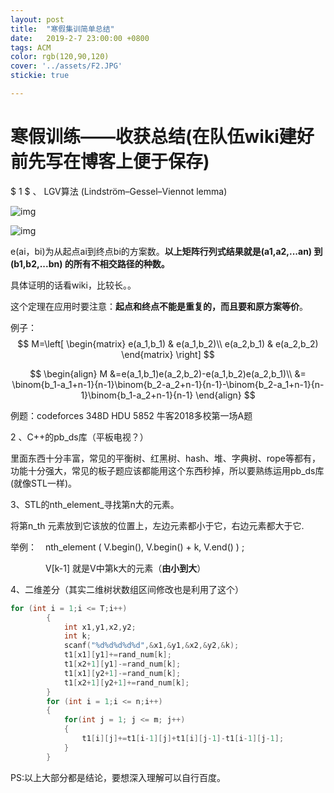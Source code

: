 ```yaml
---
layout: post
title:  "寒假集训简单总结"
date:   2019-2-7 23:00:00 +0800
tags: ACM
color: rgb(120,90,120)
cover: '../assets/F2.JPG'
stickie: true

---
```

# 寒假训练——收获总结(在队伍wiki建好前先写在博客上便于保存)

$ 1 $ 、 LGV算法 (Lindström–Gessel–Viennot lemma)

![img](https://uploadfiles.nowcoder.com/images/20180721/5432145_1532102496189_6DC180E98E266837309124D3DC5C89A7)

![img](https://uploadfiles.nowcoder.com/images/20180721/6563640_1532165678799_9E932C29D0003A20417B0C18E6044CE8)

e(ai，bi)为从起点ai到终点bi的方案数。**以上矩阵行列式结果就是(a1,a2,...an) 到 (b1,b2,...bn) 的所有不相交路径的种数。**

具体证明的话看wiki，比较长。。

这个定理在应用时要注意：**起点和终点不能是重复的，而且要和原方案等价**。

例子：
$$
M=\left[
\begin{matrix}
 e(a_1,b_1)      & e(a_1,b_2)\\
  e(a_2,b_1)      & e(a_2,b_2)
\end{matrix}
\right]
$$

$$
\begin{align}
M &=e(a_1,b_1)e(a_2,b_2)-e(a_1,b_2)e(a_2,b_1)\\
    &= \binom{b_1-a_1+n-1}{n-1}\binom{b_2-a_2+n-1}{n-1}-\binom{b_2-a_1+n-1}{n-1}\binom{b_1-a_2+n-1}{n-1}
\end{align}
$$

例题：codeforces 348D               HDU 5852             牛客2018多校第一场A题



$2$ 、C++的pb_ds库（平板电视？）

里面东西十分丰富，常见的平衡树、红黑树、hash、堆、字典树、rope等都有，功能十分强大，常见的板子题应该都能用这个东西秒掉，所以要熟练运用pb_ds库(就像STL一样)。

3、STL的nth_element_寻找第n大的元素。

将第n_th 元素放到它该放的位置上，左边元素都小于它，右边元素都大于它.

举例：　nth_element ( V.begin(), V.begin() + k, V.end() ) ; 

　　　　V[k-1] 就是V中第k大的元素（**由小到大**）

4、二维差分（其实二维树状数组区间修改也是利用了这个）

```c++
for (int i = 1;i <= T;i++)
        {
            int x1,y1,x2,y2;
            int k;
            scanf("%d%d%d%d%d",&x1,&y1,&x2,&y2,&k);
            t1[x1][y1]+=rand_num[k];
            t1[x2+1][y1]-=rand_num[k];
            t1[x1][y2+1]-=rand_num[k];
            t1[x2+1][y2+1]+=rand_num[k];
        }
        for (int i = 1;i <= n;i++)
        {
            for(int j = 1; j <= m; j++)
            {
                t1[i][j]+=t1[i-1][j]+t1[i][j-1]-t1[i-1][j-1];
            }
        }
```

PS:以上大部分都是结论，要想深入理解可以自行百度。
